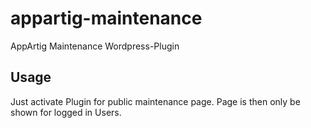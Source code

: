 # appartig-maintenance
AppArtig Maintenance Wordpress-Plugin

## Usage
Just activate Plugin for public maintenance page. Page is then only be shown for logged in Users.
